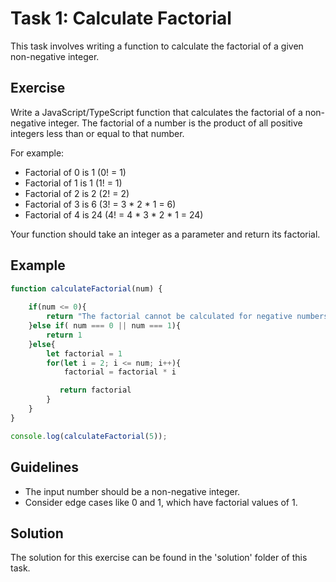 # Task 1: Calculate Factorial

This task involves writing a function to calculate the factorial of a given non-negative integer.

## Exercise

Write a JavaScript/TypeScript function that calculates the factorial of a non-negative integer. The factorial of a number is the product of all positive integers less than or equal to that number.

For example:
- Factorial of 0 is 1 (0! = 1)
- Factorial of 1 is 1 (1! = 1)
- Factorial of 2 is 2 (2! = 2)
- Factorial of 3 is 6 (3! = 3 * 2 * 1 = 6)
- Factorial of 4 is 24 (4! = 4 * 3 * 2 * 1 = 24)

Your function should take an integer as a parameter and return its factorial.

## Example

```javascript
function calculateFactorial(num) {
  
    if(num <= 0){
        return "The factorial cannot be calculated for negative numbers.";
    }else if( num === 0 || num === 1){
        return 1
    }else{
        let factorial = 1
        for(let i = 2; i <= num; i++){
            factorial = factorial * i

           return factorial
        }
    }
}

console.log(calculateFactorial(5));

```

## Guidelines

- The input number should be a non-negative integer.
- Consider edge cases like 0 and 1, which have factorial values of 1.

## Solution

The solution for this exercise can be found in the 'solution' folder of this task.